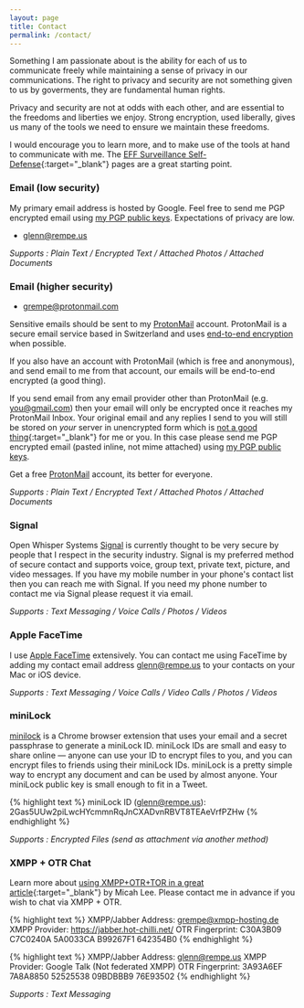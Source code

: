 ```yaml
---
layout: page
title: Contact
permalink: /contact/
---
```


Something I am passionate about is the ability for each of us to communicate freely
while maintaining a sense of privacy in our communications. The right to privacy
and security are not something given to us by goverments, they are fundamental
human rights.

Privacy and security are not at odds with each other, and are essential to the
freedoms and liberties we enjoy. Strong encryption, used liberally, gives us
many of the tools we need to ensure we maintain these freedoms.

I would encourage you to learn more, and to make use of the tools at hand to
communicate with me. The [EFF Surveillance Self-Defense](https://ssd.eff.org){:target="_blank"}
pages are a great starting point.

### Email (low security)

My primary email address is hosted by Google. Feel free to send me PGP encrypted
email using [my PGP public keys](/keys/). Expectations of privacy are low.

* [glenn@rempe.us](mailto:glenn@rempe.us)

*Supports : Plain Text / Encrypted Text / Attached Photos / Attached Documents*


### Email (higher security)

* [grempe@protonmail.com](mailto:grempe@protonmail.com)

Sensitive emails should be sent to my [ProtonMail](https://protonmail.com) account.
ProtonMail is a secure email service based in Switzerland and uses
[end-to-end encryption](https://en.wikipedia.org/wiki/End-to-end_encryption)
when possible.

If you also have an account with ProtonMail (which is free and anonymous),
and send email to me from that account, our emails will be end-to-end encrypted
(a good thing).

If you send email from any email provider other than ProtonMail (e.g. you@gmail.com)
then your email will only be encrypted once it reaches my ProtonMail Inbox. Your original
email and any replies I send to you will still be stored on *your* server
in unencrypted form which is [not a good thing](http://www.zdnet.com/article/fbi-says-it-doesnt-need-a-warrant-to-snoop-on-private-email-social-network-messages/){:target="_blank"}
for me or you. In this case please send me PGP encrypted email (pasted inline,
not mime attached) using [my PGP public keys](/keys/).

Get a free [ProtonMail](https://protonmail.com) account, its better for everyone.

*Supports : Plain Text / Encrypted Text / Attached Photos / Attached Documents*


### Signal

Open Whisper Systems [Signal](https://whispersystems.org) is currently thought
to be very secure by people that I respect in the security industry.  Signal
is my preferred method of secure contact and supports voice, group text, private
text, picture, and video messages. If you have my mobile number in your phone's contact list then
you can reach me with Signal. If you need my phone number to contact me
via Signal please request it via email.

*Supports : Text Messaging / Voice Calls / Photos / Videos*

### Apple FaceTime

I use [Apple FaceTime](https://www.apple.com/ios/facetime/) extensively. You can
contact me using FaceTime by adding my contact email address [glenn@rempe.us](mailto:glenn@rempe.us)
to your contacts on your Mac or iOS device.

*Supports : Text Messaging / Voice Calls / Video Calls / Photos / Videos*


### miniLock

[minilock](https://minilock.io/) is a Chrome browser extension that uses your email
and a secret passphrase to generate a miniLock ID. miniLock IDs are small and
easy to share online — anyone can use your ID to encrypt files to you, and
you can encrypt files to friends using their miniLock IDs. miniLock is a pretty
simple way to encrypt any document and can be used by almost anyone. Your miniLock
public key is small enough to fit in a Tweet.

{% highlight text %}
miniLock ID (glenn@rempe.us):
2Gas5UUw2piLwcHYcmmnRqJnCXADvnRBVT8TEAeVrfPZHw
{% endhighlight %}

*Supports : Encrypted Files (send as attachment via another method)*


### XMPP + OTR Chat

Learn more about [using XMPP+OTR+TOR in a great article](https://theintercept.com/2015/07/14/communicating-secret-watched/){:target="_blank"} by Micah Lee. Please contact me in advance if you wish to chat via XMPP + OTR.

{% highlight text %}
XMPP/Jabber Address: grempe@xmpp-hosting.de
XMPP Provider:       https://jabber.hot-chilli.net/
OTR Fingerprint:     C30A3B09 C7C0240A 5A0033CA B99267F1 642354B0
{% endhighlight %}

{% highlight text %}
XMPP/Jabber Address: glenn@rempe.us
XMPP Provider:       Google Talk (Not federated XMPP)
OTR Fingerprint:     3A93A6EF 7A8A8850 52525538 09BDBBB9 76E93502
{% endhighlight %}

*Supports : Text Messaging*
